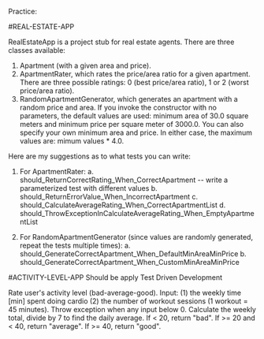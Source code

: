 Practice:

#REAL-ESTATE-APP

RealEstateApp is a project stub for real estate agents. There are three classes available:

1. Apartment (with a given area and price).
2. ApartmentRater, which rates the price/area ratio for a given apartment. There are three possible ratings: 0 (best price/area ratio), 1 or 2 (worst price/area ratio).
3. RandomApartmentGenerator, which generates an apartment with a random price and area. If you invoke the constructor with no parameters, the default values are used: minimum area of 30.0 square meters and minimum price per square meter of 3000.0. You can also specify your own minimum area and price. In either case, the maximum values are: mimum values \* 4.0.

Here are my suggestions as to what tests you can write:

1. For ApartmentRater:
   a. should_ReturnCorrectRating_When_CorrectApartment -- write a parameterized test with different values
   b. should_ReturnErrorValue_When_IncorrectApartment
   c. should_CalculateAverageRating_When_CorrectApartmentList
   d. should_ThrowExceptionInCalculateAverageRating_When_EmptyApartmentList

2. For RandomApartmentGenerator (since values are randomly generated, repeat the tests multiple times):
   a. should_GenerateCorrectApartment_When_DefaultMinAreaMinPrice
   b. should_GenerateCorrectApartment_When_CustomMinAreaMinPrice

#ACTIVITY-LEVEL-APP
Should be apply Test Driven Development

Rate user's activity level (bad-average-good).
Input:
(1) the weekly time [min] spent doing cardio
(2) the number of workout sessions (1 workout = 45 minutes). Throw exception when any input below 0.
Calculate the weekly total, divide by 7 to find the daily average.
If < 20, return "bad".
If >= 20 and < 40, return "average".
If >= 40, return "good".

